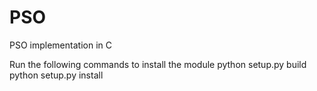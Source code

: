 # PSO
PSO implementation in C

Run the  following commands to install the module
python setup.py build
python setup.py install

